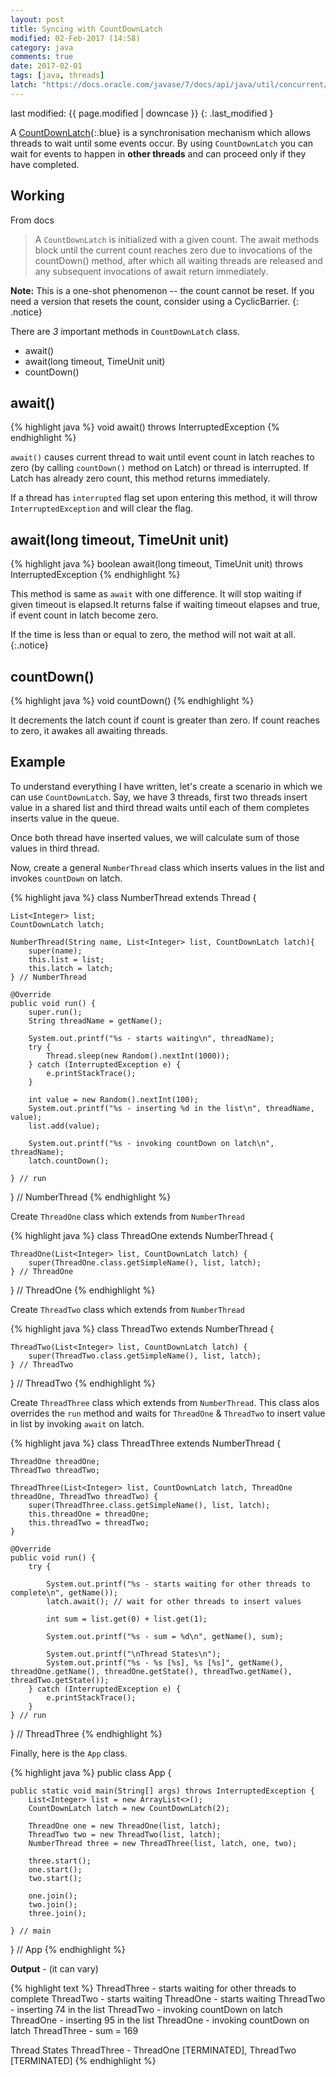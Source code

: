 ```yaml
---
layout: post
title: Syncing with CountDownLatch
modified: 02-Feb-2017 (14:58)
category: java
comments: true
date: 2017-02-01
tags: [java, threads]
latch: "https://docs.oracle.com/javase/7/docs/api/java/util/concurrent/CountDownLatch.html"
---
```


last modified: {{ page.modified | downcase }} 
{: .last_modified }

A [CountDownLatch]({{page.latch}}){:.blue} is a synchronisation mechanism which allows threads to wait until some events occur. By using `CountDownLatch` you can wait for events to happen in **other threads**
and can proceed only if they have completed.

## Working

From docs

> A `CountDownLatch` is initialized with a given count. The await methods block until the current count reaches zero due to invocations of the countDown() method,
> after which all waiting threads are released and any subsequent invocations of await return immediately.

**Note:** This is a one-shot phenomenon -- the count cannot be reset. If you need a version that resets the count, consider using a CyclicBarrier.
{: .notice}


There are *3* important methods in `CountDownLatch` class.

- await()
- await(long timeout, TimeUnit unit)
- countDown()

## await()

{% highlight java %}
void await() throws InterruptedException
{% endhighlight %}

`await()` causes current thread to wait until event count in latch reaches to zero (by calling `countDown()` method on Latch) or thread is interrupted. If Latch has
already zero count, this method returns immediately.

If a thread has `interrupted` flag set upon entering this method, it will throw `InterruptedException` and will clear the flag.


## await(long timeout, TimeUnit unit)

{% highlight java %}
boolean await(long timeout, TimeUnit unit) throws InterruptedException
{% endhighlight %}

This method is same as `await` with one difference. It will stop waiting if given timeout is elapsed.It returns false if waiting timeout elapses and true, if
event count in latch become zero.

If the time is less than or equal to zero, the method will not wait at all. 
{:.notice}


## countDown()

{% highlight java %}
void countDown()
{% endhighlight %}

It decrements the latch count if count is greater than zero. If count reaches to zero, it awakes all awaiting threads.

## Example

To understand everything I have written, let's create a scenario in which we can use `CountDownLatch`. Say, we have 3 threads, first two threads insert value in a shared list
and third thread waits until each of them completes inserts value in the queue.

Once both thread have inserted values, we will calculate sum of those values in third thread.

Now, create a general `NumberThread` class which inserts values in the list and invokes `countDown` on latch.

{% highlight java %}
class NumberThread extends Thread {

    List<Integer> list;
    CountDownLatch latch;

    NumberThread(String name, List<Integer> list, CountDownLatch latch){
        super(name);
        this.list = list;
        this.latch = latch;
    } // NumberThread

    @Override
    public void run() {
        super.run();
        String threadName = getName();

        System.out.printf("%s - starts waiting\n", threadName);
        try {
            Thread.sleep(new Random().nextInt(1000));
        } catch (InterruptedException e) {
            e.printStackTrace();
        }

        int value = new Random().nextInt(100);
        System.out.printf("%s - inserting %d in the list\n", threadName, value);
        list.add(value);

        System.out.printf("%s - invoking countDown on latch\n", threadName);
        latch.countDown();

    } // run

} // NumberThread
{% endhighlight %}

Create `ThreadOne` class which extends from `NumberThread`

{% highlight java %}
class ThreadOne extends NumberThread {

    ThreadOne(List<Integer> list, CountDownLatch latch) {
        super(ThreadOne.class.getSimpleName(), list, latch);
    } // ThreadOne

} // ThreadOne
{% endhighlight %}

Create `ThreadTwo` class which extends from `NumberThread`

{% highlight java %}
class ThreadTwo extends NumberThread {

    ThreadTwo(List<Integer> list, CountDownLatch latch) {
        super(ThreadTwo.class.getSimpleName(), list, latch);
    } // ThreadTwo

} // ThreadTwo
{% endhighlight %}

Create `ThreadThree` class which extends from `NumberThread`. This class alos overrides the `run` method and waits for `ThreadOne` & `ThreadTwo` to insert value in list by invoking `await`
on latch.

{% highlight java %}
class ThreadThree extends NumberThread {

    ThreadOne threadOne;
    ThreadTwo threadTwo;

    ThreadThree(List<Integer> list, CountDownLatch latch, ThreadOne threadOne, ThreadTwo threadTwo) {
        super(ThreadThree.class.getSimpleName(), list, latch);
        this.threadOne = threadOne;
        this.threadTwo = threadTwo;
    }

    @Override
    public void run() {
        try {

            System.out.printf("%s - starts waiting for other threads to complete\n", getName());
            latch.await(); // wait for other threads to insert values

            int sum = list.get(0) + list.get(1);

            System.out.printf("%s - sum = %d\n", getName(), sum);

            System.out.printf("\nThread States\n");
            System.out.printf("%s - %s [%s], %s [%s]", getName(), threadOne.getName(), threadOne.getState(), threadTwo.getName(), threadTwo.getState());
        } catch (InterruptedException e) {
            e.printStackTrace();
        }
    } // run

} // ThreadThree
{% endhighlight %}

Finally, here is the `App` class.

{% highlight java %}
public class App {

    public static void main(String[] args) throws InterruptedException {
        List<Integer> list = new ArrayList<>();
        CountDownLatch latch = new CountDownLatch(2);

        ThreadOne one = new ThreadOne(list, latch);
        ThreadTwo two = new ThreadTwo(list, latch);
        NumberThread three = new ThreadThree(list, latch, one, two);

        three.start();
        one.start();
        two.start();

        one.join();
        two.join();
        three.join();

    } // main

} // App
{% endhighlight %}

**Output** - (it can vary)

{% highlight text %}
ThreadThree - starts waiting for other threads to complete
ThreadTwo - starts waiting
ThreadOne - starts waiting
ThreadTwo - inserting 74 in the list
ThreadTwo - invoking countDown on latch
ThreadOne - inserting 95 in the list
ThreadOne - invoking countDown on latch
ThreadThree - sum = 169

Thread States
ThreadThree - ThreadOne [TERMINATED], ThreadTwo [TERMINATED]
{% endhighlight %}